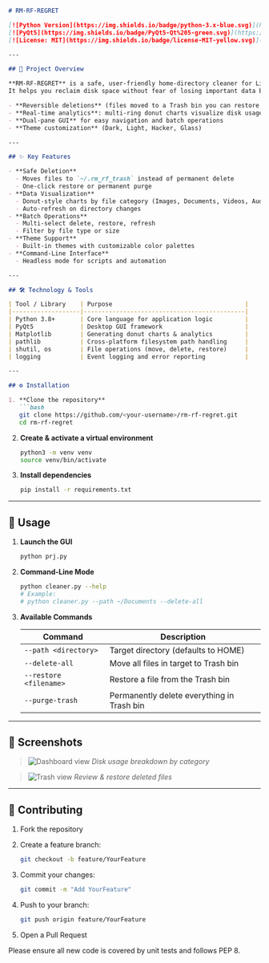 


````markdown
# RM-RF-REGRET

[![Python Version](https://img.shields.io/badge/python-3.x-blue.svg)](https://www.python.org/)  
[![PyQt5](https://img.shields.io/badge/PyQt5-Qt%205-green.svg)](https://riverbankcomputing.com/software/pyqt)  
[![License: MIT](https://img.shields.io/badge/license-MIT-yellow.svg)](LICENSE)

---

## 🚀 Project Overview

**RM-RF-REGRET** is a safe, user-friendly home-directory cleaner for Linux.  
It helps you reclaim disk space without fear of losing important data by providing:

- **Reversible deletions** (files moved to a Trash bin you can restore from)  
- **Real-time analytics**: multi-ring donut charts visualize disk usage by category  
- **Dual-pane GUI** for easy navigation and batch operations  
- **Theme customization** (Dark, Light, Hacker, Glass)

---

## ✨ Key Features

- **Safe Deletion**  
  - Moves files to `~/.rm_rf_trash` instead of permanent delete  
  - One-click restore or permanent purge  
- **Data Visualization**  
  - Donut-style charts by file category (Images, Documents, Videos, Audio, Archives, Others)  
  - Auto-refresh on directory changes  
- **Batch Operations**  
  - Multi-select delete, restore, refresh  
  - Filter by file type or size  
- **Theme Support**  
  - Built-in themes with customizable color palettes  
- **Command-Line Interface**  
  - Headless mode for scripts and automation

---

## 🛠 Technology & Tools

| Tool / Library    | Purpose                                     |
|-------------------|---------------------------------------------|
| Python 3.8+       | Core language for application logic         |
| PyQt5             | Desktop GUI framework                       |
| Matplotlib        | Generating donut charts & analytics         |
| pathlib           | Cross-platform filesystem path handling     |
| shutil, os        | File operations (move, delete, restore)     |
| logging           | Event logging and error reporting           |

---

## ⚙️ Installation

1. **Clone the repository**  
   ```bash
   git clone https://github.com/<your-username>/rm-rf-regret.git
   cd rm-rf-regret
````

2. **Create & activate a virtual environment**

   ```bash
   python3 -m venv venv
   source venv/bin/activate
   ```

3. **Install dependencies**

   ```bash
   pip install -r requirements.txt
   ```

---

## 🏃 Usage

1. **Launch the GUI**

   ```bash
   python prj.py
   ```

2. **Command-Line Mode**

   ```bash
   python cleaner.py --help
   # Example:
   # python cleaner.py --path ~/Documents --delete-all
   ```

3. **Available Commands**

   | Command                | Description                                |
   | ---------------------- | ------------------------------------------ |
   | `--path <directory>`   | Target directory (defaults to HOME)        |
   | `--delete-all`         | Move all files in target to Trash bin      |
   | `--restore <filename>` | Restore a file from the Trash bin          |
   | `--purge-trash`        | Permanently delete everything in Trash bin |

---

## 📸 Screenshots

> ![Dashboard view](docs/screenshots/dashboard.png)
> *Disk usage breakdown by category*

> ![Trash view](docs/screenshots/trash.png)
> *Review & restore deleted files*

---

## 🤝 Contributing

1. Fork the repository
2. Create a feature branch:

   ```bash
   git checkout -b feature/YourFeature
   ```
3. Commit your changes:

   ```bash
   git commit -m "Add YourFeature"
   ```
4. Push to your branch:

   ```bash
   git push origin feature/YourFeature
   ```
5. Open a Pull Request

Please ensure all new code is covered by unit tests and follows PEP 8.


